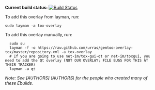 **Current build status:** [![Build Status](https://travis-ci.org/urras/gentoo-overlay-tox.svg)](https://travis-ci.org/urras/gentoo-overlay-tox)

To add this overlay from layman, run:

```sudo layman -a tox-overlay```

To add this overlay manually, run:

```
  sudo su
  layman -f -o https://raw.github.com/urras/gentoo-overlay-tox/master/repository.xml -a tox-overlay
  # If you are going to use net-im/tox-gui-qt or net-im/toxgui, you need to add the Qt overlay (NOT OUR OVERLAY; FILE BUGS FOR THIS AT THEIR TRACKER)
  layman -a qt
```

*Note: See [AUTHORS] (AUTHORS) for the people who created many of  these Ebuilds.*
